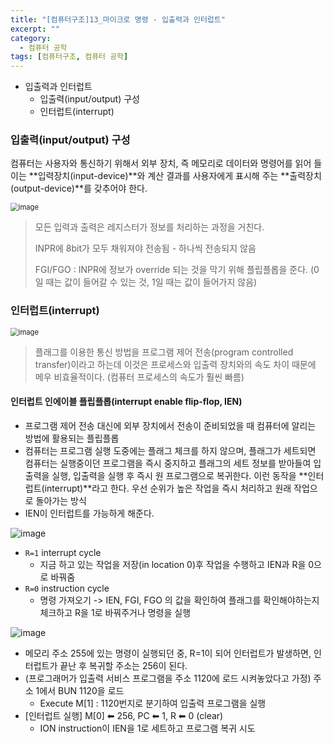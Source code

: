 ```yaml
---
title: "[컴퓨터구조]13_마이크로 명령 - 입출력과 인터럽트"
excerpt: ""
category:
  - 컴퓨터 공학
tags: [컴퓨터구조, 컴퓨터 공학]
---
```


- 입출력과 인터럽트
  - 입출력(input/output) 구성
  - 인터럽트(interrupt)



### 입출력(input/output) 구성

컴퓨터는 사용자와 통신하기 위해서 외부 장치, 즉 메모리로 데이터와 명령어를 읽어 들이는 **입력장치(input-device)**와 계산 결과를 사용자에게 표시해 주는 **출력장치(output-device)**를 갖추어야 한다.

<img src="https://user-images.githubusercontent.com/53068706/118065068-490f1d80-b3d7-11eb-93f4-0d5629518e73.png" alt="image" style="zoom:80%;" />

> 모든 입력과 출력은 레지스터가 정보를 처리하는 과정을 거친다.
>
> INPR에 8bit가 모두 채워져야 전송됨 - 하나씩 전송되지 않음
>
> FGI/FGO : INPR에 정보가 override 되는 것을 막기 위해 플립플롭을 준다. (0일 때는 값이 들어갈 수 있는 것, 1일 때는 값이 들어가지 않음)



### 인터럽트(interrupt)

<img src="https://user-images.githubusercontent.com/53068706/118065768-7c9e7780-b3d8-11eb-8ef3-98f614f73e5a.png" alt="image" style="zoom:80%;" />

> 플래그를 이용한 통신 방법을 프로그램 제어 전송(program controlled transfer)이라고 하는데 이것은 프로세스와 입출력 장치와의 속도 차이 때문에 메우 비효율적이다. (컴퓨터 프로세스의 속도가 훨씬 빠름)

#### 인터럽트 인에이블 플립플롭(interrupt enable flip-flop, IEN)

- 프로그램 제어 전송 대신에 외부 장치에서 전송이 준비되었을 때 컴퓨터에 알리는 방법에 활용되는 플립플롭
- 컴퓨터는 프로그램 실행 도중에는 플래그 체크를 하지 않으며, 플래그가 세트되면 컴퓨터는 실행중이던 프로그램을 즉시 중지하고 플래그의 세트 정보를 받아들여 입출력을 실행, 입출력을 실행 후 즉시 원 프로그램으로 복귀한다. 이런 동작을 **인터럽트(interrupt)**라고 한다. 우선 순위가 높은 작업을 즉시 처리하고 원래 작업으로 돌아가는 방식
- IEN이 인터럽트를 가능하게 해준다.



![image](https://user-images.githubusercontent.com/53068706/118066897-7b6e4a00-b3da-11eb-8a00-ea75f0facf0a.png)

- `R=1` interrupt cycle
  - 지금 하고 있는 작업을 저장(in location 0)후 작업을 수행하고 IEN과 R을 0으로 바꿔줌
- `R=0` instruction cycle
  - 명령 가져오기 -> IEN, FGI, FGO 의 값을 확인하여 플래그를 확인해야하는지 체크하고 R을 1로 바꿔주거나 명령을 실행



![image](https://user-images.githubusercontent.com/53068706/118067473-94c3c600-b3db-11eb-9e63-e4cac49f542d.png)

- 메모리 주소 255에 있는 명령이 실행되던 중, R=1이 되어 인터럽트가 발생하면, 인터럽트가 끝난 후 복귀할 주소는 256이 된다.
- (프로그래머가 입출력 서비스 프로그램을 주소 1120에 로드 시켜놓았다고 가정) 주소 1에서 BUN 1120을 로드
  - Execute M[1] : 1120번지로 분기하여 입출력 프로그램을 실행
- [인터럽트 실행] M[0] ⬅ 256, PC ⬅ 1, R ⬅ 0 (clear)
  - ION instruction이 IEN을 1로 세트하고 프로그램 복귀 시도